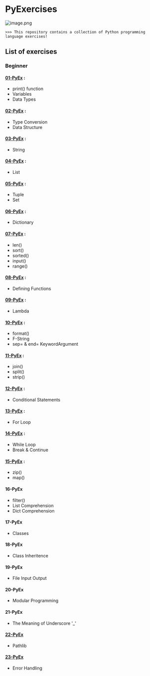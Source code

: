 # PyExercises
![image.png](https://github.com/siniorone/PyExercises/raw/main/PyExercises.jpg)
```
>>> This repository contains a collection of Python programming language exercises!
```
## List of exercises 
### Beginner
#### [01-PyEx](https://github.com/siniorone/PyExercises/blob/main/Exercise/01_PyEx.ipynb) : 
*   print() function 
*   Variables 
*   Data Types 
#### [02-PyEx](https://github.com/siniorone/PyExercises/blob/main/Exercise/02_PyEx.ipynb) :
*   Type Conversion
*   Data Structure
#### [03-PyEx](https://github.com/siniorone/PyExercises/blob/main/Exercise/03_PyEx.ipynb) :
*   String
#### [04-PyEx](https://github.com/siniorone/PyExercises/blob/main/Exercise/04_PyEx.ipynb) :
*   List
#### [05-PyEx](https://github.com/siniorone/PyExercises/blob/main/Exercise/05_PyEx.ipynb) :
*   Tuple
*   Set 
#### [06-PyEx](https://github.com/siniorone/PyExercises/blob/main/Exercise/06_PyEx.ipynb) :
*   Dictionary
#### [07-PyEx](https://github.com/siniorone/PyExercises/blob/main/Exercise/07_PyEx.ipynb) :
*   len()
*   sort()
*   sorted() 
*   input()
*   range()
#### [08-PyEx](https://github.com/siniorone/PyExercises/blob/main/Exercise/08_PyEx.ipynb) :
*   Defining Functions
#### [09-PyEx](https://github.com/siniorone/PyExercises/blob/main/Exercise/09_PyEx.ipynb) :
*   Lambda
#### [10-PyEx](https://github.com/siniorone/PyExercises/blob/main/Exercise/10_PyEx.ipynb) :
*   format()
*   F-String
*   sep= & end= KeywordArgument
#### [11-PyEx](https://github.com/siniorone/PyExercises/blob/main/Exercise/11_PyEx.ipynb) :
*    join()
*   split()
*   strip()

#### [12-PyEx](https://github.com/siniorone/PyExercises/blob/main/Exercise/12_PyEx.ipynb) :
*   Conditional Statements
#### [13-PyEx](https://github.com/siniorone/PyExercises/blob/main/Exercise/13_PyEx.ipynb) :
*   For Loop
#### [14-PyEx](https://github.com/siniorone/PyExercises/blob/main/Exercise/14_PyEx.ipynb) :
*   While Loop
*   Break & Continue
#### [15-PyEx](https://github.com/siniorone/PyExercises/blob/main/Exercise/15_PyEx.ipynb) :
*   zip()
*   map() 
#### 16-PyEx
*   filter() 
*   List Comprehension 
*   Dict Comprehension 
#### 17-PyEx
*   Classes
#### 18-PyEx
*   Class Inheritence  
#### 19-PyEx
*   File Input Output
#### 20-PyEx
*   Modular Programming
#### 21-PyEx
*   The Meaning of Underscore '_' 
#### [22-PyEx](https://github.com/siniorone/PyExercises/blob/main/Exercise/22_PyEx.ipynb)
*   Pathlib
#### [23-PyEx](https://github.com/siniorone/PyExercises/blob/main/Exercise/23_PyEx.ipynb)
*   Error Handling
